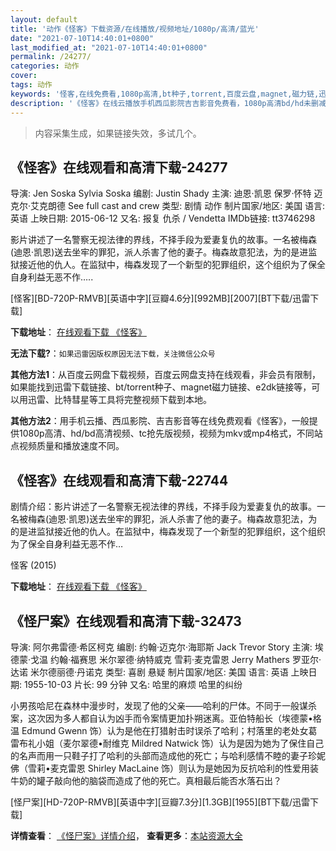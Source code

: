 ```yaml
---
layout: default
title: '动作《怪客》下载资源/在线播放/视频地址/1080p/高清/蓝光'
date: "2021-07-10T14:40:01+0800"
last_modified_at: "2021-07-10T14:40:01+0800"
permalink: /24277/
categories: 动作
cover:
tags: 动作
keywords: '怪客,在线免费看,1080p高清,bt种子,torrent,百度云盘,magnet,磁力链,迅雷下载资源'
description: '《怪客》在线云播放手机西瓜影院吉吉影音免费看，1080p高清bd/hd未删减完整版和tc抢先枪版，mkv/mp4格式，附带bt/torrent种子、magnet/磁力链、百度云盘、网盘资源迅雷下载链接'
---
```


>内容采集生成，如果链接失效，多试几个。


## 《怪客》在线观看和高清下载-24277

导演: Jen Soska Sylvia Soska 编剧: Justin Shady 主演: 迪恩·凯恩 保罗·怀特 迈克尔·艾克朗德 See full cast and crew 类型: 剧情 动作 制片国家/地区: 美国 语言: 英语 上映日期: 2015-06-12 又名: 报复 仇杀 / Vendetta IMDb链接: tt3746298

影片讲述了一名警察无视法律的界线，不择手段为爱妻复仇的故事。一名被梅森(迪恩·凯恩)送去坐牢的罪犯，派人杀害了他的妻子。梅森故意犯法，为的是进监狱接近他的仇人。在监狱中，梅森发现了一个新型的犯罪组织，这个组织为了保全自身利益无恶不作…..


[怪客][BD-720P-RMVB][英语中字][豆瓣4.6分][992MB][2007][BT下载/迅雷下载]

**下载地址**： [在线观看下载 《怪客》](https://www.btdx8.com/torrent/vendetta_2015.html) 


**无法下载?**：`如果迅雷因版权原因无法下载，关注微信公众号 `

**其他方法1**：从百度云网盘下载视频，百度云网盘支持在线观看，非会员有限制，如果能找到迅雷下载链接、bt/torrent种子、magnet磁力链接、e2dk链接等，可以用迅雷、比特彗星等工具将完整视频下载到本地。

**其他方法2**：用手机云播、西瓜影院、吉吉影音等在线免费观看《怪客》，一般提供1080p高清、hd/bd高清视频、tc抢先版视频，视频为mkv或mp4格式，不同站点视频质量和播放速度不同。


## 《怪客》在线观看和高清下载-22744

剧情介绍：影片讲述了一名警察无视法律的界线，不择手段为爱妻复仇的故事。一名被梅森(迪恩·凯恩)送去坐牢的罪犯，派人杀害了他的妻子。梅森故意犯法，为的是进监狱接近他的仇人。在监狱中，梅森发现了一个新型的犯罪组织，这个组织为了保全自身利益无恶不作…


怪客 (2015)

**下载地址**： [在线观看下载 《怪客》](https://www.btbtdy.me/btdy/dy291.html) 


## 《怪尸案》在线观看和高清下载-32473

导演: 阿尔弗雷德·希区柯克 编剧: 约翰·迈克尔·海耶斯 Jack Trevor Story 主演: 埃德蒙·戈温 约翰·福赛思 米尔翠德·纳特威克 雪莉·麦克雷恩 Jerry Mathers 罗亚尔·达诺 米尔德丽德·丹诺克 类型: 喜剧 悬疑 制片国家/地区: 美国 语言: 英语 上映日期: 1955-10-03 片长: 99 分钟 又名: 哈里的麻烦 哈里的纠纷

小男孩哈尼在森林中漫步时，发现了他的父亲——哈利的尸体。不同于一般谋杀案，这次因为多人都自认为凶手而令案情更加扑朔迷离。亚伯特船长（埃德蒙•格温 Edmund Gwenn 饰）认为是他在打猎射击时误杀了哈利；村落里的老处女葛雷布礼小姐（麦尔翠德•耐维克 Mildred Natwick 饰）认为是因为她为了保住自己的名声而用一只鞋子打了哈利的头部而造成他的死亡；与哈利感情不睦的妻子珍妮佛（雪莉•麦克雷恩 Shirley MacLaine 饰）则认为是她因为反抗哈利的性爱用装牛奶的罐子敲向他的脑袋而造成了他的死亡。真相最后能否水落石出？


[怪尸案][HD-720P-RMVB][英语中字][豆瓣7.3分][1.3GB][1955][BT下载/迅雷下载]

**详情查看**： [《怪尸案》详情介绍](/movie/32473/)， **查看更多**：[本站资源大全](/movie/t/all/)


